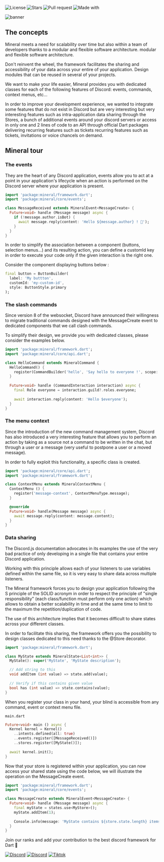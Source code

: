 ![License](https://img.shields.io/github/license/mineral-dart/core.svg)
![Stars](https://img.shields.io/github/stars/mineral-dart)
![Pull request](https://img.shields.io/github/issues-pr-closed/mineral-dart/core.svg)
![Made with](https://img.shields.io/badge/Made%20with-dart-0866a8.svg)

![banner](https://raw.githubusercontent.com/mineral-dart/core/develop/assets/images/banner.png)

## The concepts
Mineral meets a need for scalability over time but also within a team of developers thanks to a modular and flexible software architecture.
modular and flexible software architecture.

Don't reinvent the wheel, the framework facilitates the sharing and accessibility of your data across your entire
of your application. Design modules that can be reused in several of your projects.

We want to make your life easier, Mineral provides you with dedicated classes for each of the following features of
Discord: events, commands, context menus, etc...

In order to improve your development experience, we wanted to integrate some features that do not exist in Discord but are very interesting
but very interesting features such as intra-application data sharing through the
Stores, a bunch of additional events around your discord servers or access in only one
and 2 lines of code to an API through official Dart packages delivering recurring features such as tickets
recurring features such as tickets, invitations or voice chancels on demand.

## Mineral tour
### The events

They are the heart of any Discord application, events allow you to act at a point in your application's lifecycle when an action is performed on the Discord server where your application is present.
```dart
import 'package:mineral/framework.dart';
import 'package:mineral/core/events';

class MessageReceived extends MineralEvent<MessageCreate> {
  Future<void> handle (Message message) async {
    if (!message.author.isBot) {
      await message.reply(content: 'Hello ${message.author} ! 👋');
    }
  }
}
```

In order to simplify the association between a component (buttons, selection menus...) and its resulting action, you can define a customId key in order to execute your code only if the given interaction is the right one.

Consider the component displaying buttons below :
```dart
final button = ButtonBuilder(
  label: 'My buttton',
  customId: 'my-custom-id',
  style: ButtonStyle.primary   
);
```

### The slash commands
Since version 8 of the websocket, Discord have announced their willingness to migrate traditional commands designed with the MessageCreate event to dedicated components that we call clash commands.

To simplify their design, we provide you with dedicated classes, please consider the examples below.
```dart
import 'package:mineral/framework.dart';
import 'package:mineral/core/api.dart';

class HelloCommand extends MineralCommand {
  HelloCommand() {
    register(CommandBuilder('hello', 'Say hello to everyone !', scope: Scope.guild));
  }
  
  Future<void> handle (CommandInteraction interaction) async {
    final Role everyone = interaction.guild?.roles.everyone;
    
    await interaction.reply(content: 'Hello $everyone');
  }
}
```

### The menu context
Since the introduction of the new command management system, Discord has also introduced a very interesting feature that allows you to perform an action by taking as a source not a command to be written in the chat, but through a user or a message (very useful to postpone a user or a moved message).

In order to fully exploit this functionality, a specific class is created.
```dart
import 'package:mineral/core/api.dart';
import 'package:mineral/framework.dart';

class ContextMenu extends MineralContextMenu {
  ContextMenu () {
    register('message-context', ContextMenuType.message);
  }

  @override
  Future<void> handle(Message message) async {
    await message.reply(content: message.content);
  }
}
```

### Data sharing

The Discord.js documentation advocates in its examples the use of the very bad practice of only developing in a single file that contains your entire Discord application.

Working with this principle allows each of your listeners to use variables defined within the same file, so it is very easy to share data across multiple listeners.

The Mineral framework forces you to design your application following the S principle of the SOLID acronym in order to respect the principle of "single responsibility" (each class/function must perform only one action) which allows to obtain a better scalability in time and at the same time to limit to the maximum the repetition/duplication of code.

The use of this architecture implies that it becomes difficult to share states across your different classes.

In order to facilitate this sharing, the framework offers you the possibility to design classes dedicated to this need thanks to the @Store decorator.

```dart
import 'package:mineral/framework.dart';

class MyState extends MineralState<List<int>> {
  MyState(): super('MyState', 'MyState description');

  // Add string to this
  void addItem (int value) => state.add(value);
  
  // Verify if this contains given value
  bool has (int value) => state.contains(value);
}
```

When you register your class in your hand, your blind is accessible from any command, event or context menu file.

`main.dart`
```dart
Future<void> main () async {
  Kernel kernel = Kernel()
    ..intents.defined(all: true)
    ..events.register([MessageReceived()])
    ..stores.register([MyState()]);
  
  await kernel.init();
}
```

Now that your store is registered within your application, you can now access your shared state using the code below, we will illustrate the operation on the MessageCreate event.
```dart
import 'package:mineral/framework.dart';
import 'package:mineral/core/events';

class MessageCreate extends MineralEvent<MessageCreate> {
  Future<void> handle (Message message) async {
    final myState = states.use<MyStore>();
    myState.addItem(1);
    
    Console.info(message: 'MyState contains ${store.state.length} items.');
  }
}
```

Join our ranks and add your contribution to the best discord framework for Dart 💪

[![Discord](https://img.shields.io/badge/GitHub-100000?style=for-the-badge&logo=github&logoColor=white)](https://github.com/mineral-dart/core)
[![Discord](https://img.shields.io/badge/Discord-7289DA?style=for-the-badge&logo=discord&logoColor=white)](https://discord.gg/fH9UQDMZSn)
[![Tiktok](https://img.shields.io/badge/Tiktok-000000?style=for-the-badge&logo=tiktok&logoColor=white)]()
